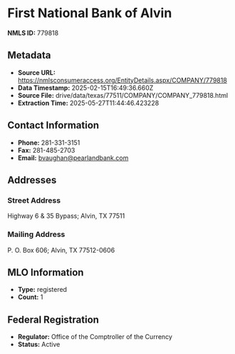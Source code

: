 # First National Bank of Alvin

**NMLS ID:** 779818

## Metadata
- **Source URL:** https://nmlsconsumeraccess.org/EntityDetails.aspx/COMPANY/779818
- **Data Timestamp:** 2025-02-15T16:49:36.660Z
- **Source File:** drive/data/texas/77511/COMPANY/COMPANY_779818.html
- **Extraction Time:** 2025-05-27T11:44:46.423228

## Contact Information
- **Phone:** 281-331-3151
- **Fax:** 281-485-2703
- **Email:** bvaughan@pearlandbank.com

## Addresses
### Street Address
Highway 6 & 35 Bypass; Alvin, TX 77511

### Mailing Address
P. O. Box 606; Alvin, TX 77512-0606

## MLO Information
- **Type:** registered
- **Count:** 1

## Federal Registration
- **Regulator:** Office of the Comptroller of the Currency
- **Status:** Active
